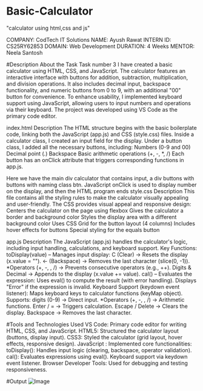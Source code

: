 # Basic-Calculator
"calculator using html,css and js"

COMPANY: CodTech IT Solutions
NAME: Ayush Rawat
INTERN ID: CS25RY62853
DOMAIN: Web Development
DURATION: 4 Weeks
MENTOR: Neela Santosh

#Description About the Task
Task number 3
I have created a basic calculator using HTML, CSS, and JavaScript. The calculator features an interactive interface with buttons for addition, subtraction, multiplication, and division operations. It also includes decimal input, backspace functionality, and numeric buttons from 0 to 9, with an additional "00" button for convenience.
To enhance usability, I implemented keyboard support using JavaScript, allowing users to input numbers and operations via their keyboard. The project was developed using VS Code as the primary code editor.

index.html Description
The HTML structure begins with the basic boilerplate code, linking both the JavaScript (app.js) and CSS (style.css) files. Inside a calculator class, I created an input field for the display. Under a button class, I added all the necessary buttons, including:
Numbers (0-9 and 00)
Decimal point (.)
Backspace
Basic arithmetic operations (+, -, *, /)
Each button has an onClick attribute that triggers corresponding functions in app.js.

Here we have the main div calculator that contains input, a div buttons with buttons with naming class btn. JavaScript onClick is used to  display number on the display, and then the HTML program ends
style.css Description
This file contains all the styling rules to make the calculator visually appealing and user-friendly.
The CSS provides visual appeal and responsive design:
Centers the calculator on the page using flexbox
Gives the calculator a border and background color
Styles the display area with a different background color
Uses CSS Grid for the button layout (4 columns)
Includes hover effects for buttons
Special styling for the equals button

app.js Description
The JavaScript (app.js) handles the calculator's logic, including input handling, calculations, and keyboard support.
Key Functions:
toDisplay(value) – Manages input display:
C (Clear) → Resets the display (x.value = "").
← (Backspace) → Removes the last character (slice(0, -1)).
*Operators (+, -, , /) → Prevents consecutive operators (e.g., ++).
Digits & Decimal → Appends to the display (x.value += value).
cal() – Evaluates the expression:
Uses eval() to compute the result (with error handling).
Displays "Error" if the expression is invalid.
Keyboard Support (keydown event listener):
Maps keyboard keys to calculator functions (keyMap object).
Supports: digits (0-9) → Direct input.
*Operators (+, -, , /) → Arithmetic functions.
Enter / = → Triggers calculation.
Escape / Delete → Clears the display.
Backspace → Removes the last character.


#Tools and Technologies Used
VS Code:
Primary code editor for writing HTML, CSS, and JavaScript.
HTML5:
Structured the calculator layout (buttons, display input).
CSS3:
Styled the calculator (grid layout, hover effects, responsive design).
JavaScript :
Implemented core functionalities:
toDisplay(): Handles input logic (clearing, backspace, operator validation).
cal(): Evaluates expressions using eval().
Keyboard support via keydown event listener.
Browser Developer Tools:
Used for debugging and testing responsiveness.

#Output 
![Image](https://github.com/user-attachments/assets/71465f23-2da2-4f16-996e-bc4d469716e4)
